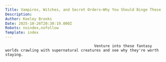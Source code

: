 ```yaml
---
Title: Vampires, Witches, and Secret Orders—Why You Should Binge These AMC+ Shows Now
Description: 
Author: Keeley Brooks
Date: 2025-10-26T20:30:19.000Z
Robots: noindex,nofollow
Template: index
---
```


                                            Venture into these fantasy worlds crawling with supernatural creatures and see why they're worth staying.
                                        